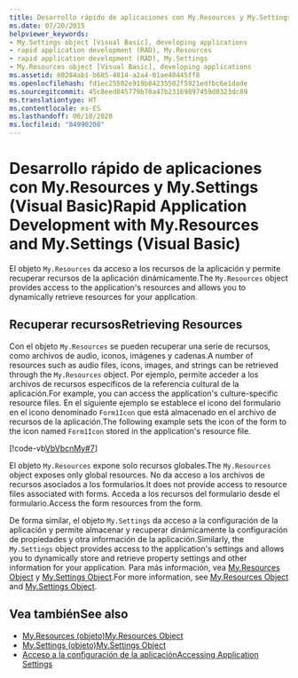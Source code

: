 ```yaml
---
title: Desarrollo rápido de aplicaciones con My.Resources y My.Settings
ms.date: 07/20/2015
helpviewer_keywords:
- My.Settings object [Visual Basic], developing applications
- rapid application development (RAD), My.Resources
- rapid application development (RAD), My.Settings
- My.Resources object [Visual Basic], developing applications
ms.assetid: 68284ab1-b685-4814-a2a4-01ae40445ff8
ms.openlocfilehash: fd1ec25582e919b84235502f5921edfbc6e1dade
ms.sourcegitcommit: 45c8eed045779b70a47b23169897459d0323dc89
ms.translationtype: HT
ms.contentlocale: es-ES
ms.lasthandoff: 06/18/2020
ms.locfileid: "84990208"
---
```

# <a name="rapid-application-development-with-myresources-and-mysettings-visual-basic"></a><span data-ttu-id="6bfd8-102">Desarrollo rápido de aplicaciones con My.Resources y My.Settings (Visual Basic)</span><span class="sxs-lookup"><span data-stu-id="6bfd8-102">Rapid Application Development with My.Resources and My.Settings (Visual Basic)</span></span>

<span data-ttu-id="6bfd8-103">El objeto `My.Resources` da acceso a los recursos de la aplicación y permite recuperar recursos de la aplicación dinámicamente.</span><span class="sxs-lookup"><span data-stu-id="6bfd8-103">The `My.Resources` object provides access to the application's resources and allows you to dynamically retrieve resources for your application.</span></span>  
  
## <a name="retrieving-resources"></a><span data-ttu-id="6bfd8-104">Recuperar recursos</span><span class="sxs-lookup"><span data-stu-id="6bfd8-104">Retrieving Resources</span></span>  

 <span data-ttu-id="6bfd8-105">Con el objeto `My.Resources` se pueden recuperar una serie de recursos, como archivos de audio, iconos, imágenes y cadenas.</span><span class="sxs-lookup"><span data-stu-id="6bfd8-105">A number of resources such as audio files, icons, images, and strings can be retrieved through the `My.Resources` object.</span></span> <span data-ttu-id="6bfd8-106">Por ejemplo, permite acceder a los archivos de recursos específicos de la referencia cultural de la aplicación.</span><span class="sxs-lookup"><span data-stu-id="6bfd8-106">For example, you can access the application's culture-specific resource files.</span></span> <span data-ttu-id="6bfd8-107">En el siguiente ejemplo se establece el icono del formulario en el icono denominado `Form1Icon` que está almacenado en el archivo de recursos de la aplicación.</span><span class="sxs-lookup"><span data-stu-id="6bfd8-107">The following example sets the icon of the form to the icon named `Form1Icon` stored in the application's resource file.</span></span>  
  
 [!code-vb[VbVbcnMy#7](~/samples/snippets/visualbasic/VS_Snippets_VBCSharp/VbVbcnMy/VB/Class1.vb#7)]  
  
 <span data-ttu-id="6bfd8-108">El objeto `My.Resources` expone solo recursos globales.</span><span class="sxs-lookup"><span data-stu-id="6bfd8-108">The `My.Resources` object exposes only global resources.</span></span> <span data-ttu-id="6bfd8-109">No da acceso a los archivos de recursos asociados a los formularios.</span><span class="sxs-lookup"><span data-stu-id="6bfd8-109">It does not provide access to resource files associated with forms.</span></span> <span data-ttu-id="6bfd8-110">Acceda a los recursos del formulario desde el formulario.</span><span class="sxs-lookup"><span data-stu-id="6bfd8-110">Access the form resources from the form.</span></span>  
  
 <span data-ttu-id="6bfd8-111">De forma similar, el objeto `My.Settings` da acceso a la configuración de la aplicación y permite almacenar y recuperar dinámicamente la configuración de propiedades y otra información de la aplicación.</span><span class="sxs-lookup"><span data-stu-id="6bfd8-111">Similarly, the `My.Settings` object provides access to the application's settings and allows you to dynamically store and retrieve property settings and other information for your application.</span></span> <span data-ttu-id="6bfd8-112">Para más información, vea [My.Resources Object](../../language-reference/objects/my-resources-object.md) y [My.Settings Object](../../language-reference/objects/my-settings-object.md).</span><span class="sxs-lookup"><span data-stu-id="6bfd8-112">For more information, see [My.Resources Object](../../language-reference/objects/my-resources-object.md) and [My.Settings Object](../../language-reference/objects/my-settings-object.md).</span></span>  
  
## <a name="see-also"></a><span data-ttu-id="6bfd8-113">Vea también</span><span class="sxs-lookup"><span data-stu-id="6bfd8-113">See also</span></span>

- [<span data-ttu-id="6bfd8-114">My.Resources (objeto)</span><span class="sxs-lookup"><span data-stu-id="6bfd8-114">My.Resources Object</span></span>](../../language-reference/objects/my-resources-object.md)
- [<span data-ttu-id="6bfd8-115">My.Settings (objeto)</span><span class="sxs-lookup"><span data-stu-id="6bfd8-115">My.Settings Object</span></span>](../../language-reference/objects/my-settings-object.md)
- [<span data-ttu-id="6bfd8-116">Acceso a la configuración de la aplicación</span><span class="sxs-lookup"><span data-stu-id="6bfd8-116">Accessing Application Settings</span></span>](../programming/app-settings/index.md)
